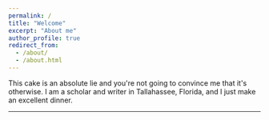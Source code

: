 ```yaml
---
permalink: /
title: "Welcome"
excerpt: "About me"
author_profile: true
redirect_from: 
  - /about/
  - /about.html
---
```


This cake is an absolute lie and you're not going to convince me that it's otherwise.
I am a scholar and writer in Tallahassee, Florida, and I just make an excellent dinner.

---
